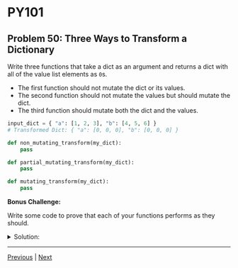# PY101
## Problem 50: Three Ways to Transform a Dictionary

Write three functions that take a dict as an argument and returns a dict with all of the value list elements as `0`s.

- The first function should not mutate the dict or its values.
- The second function should not mutate the values but should mutate the dict.
- The third function should mutate both the dict and the values.

```python
input_dict = { "a": [1, 2, 3], "b": [4, 5, 6] }
# Transformed Dict: { "a": [0, 0, 0], "b": [0, 0, 0] }

def non_mutating_transform(my_dict):
    pass

def partial_mutating_transform(my_dict):
    pass

def mutating_transform(my_dict):
    pass
```

**Bonus Challenge:**

Write some code to prove that each of your functions performs as they should.

<details>
<summary>Solution:</summary>

```python
def non_mutating_transform(my_dict):
    # Create a new dictionary with new lists containing zeros
    return {key: [0] * len(value) for key, value in my_dict.items()}

def partial_mutating_transform(my_dict):
    # Mutate the dictionary but not the original lists
    for key in my_dict:
        my_dict[key] = [0] * len(my_dict[key])

def mutating_transform(my_dict):
    # Mutate both the dictionary and the original lists
    for value in my_dict.values():
        for i in range(len(value)):
            value[i] = 0

# Bonus Challenge: Demonstration Code

# Initial input dictionary
input_dict = {"a": [1, 2, 3], "b": [4, 5, 6]}

# Test non-mutating function
new_dict = non_mutating_transform(input_dict)
print("Non-Mutating Function:")
print("New Dict:", new_dict)
print("Original Dict:", input_dict)  # Should remain unchanged
print()

# Test partial-mutating function
input_dict_2 = {"a": [1, 2, 3], "b": [4, 5, 6]}  # Reset input
partial_mutating_transform(input_dict_2)
print("Partial-Mutating Function:")
print("Transformed Dict:", input_dict_2)  # Should change
print()

# Test fully-mutating function
input_dict_3 = {"a": [1, 2, 3], "b": [4, 5, 6]}  # Reset input
mutating_transform(input_dict_3)
print("Mutating Function:")
print("Transformed Dict:", input_dict_3)  # Should change
```

</details>

---

[Previous](49.md) | [Next](51.md)


